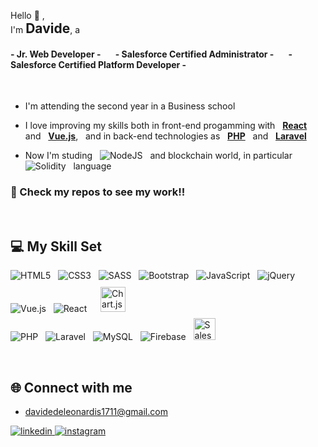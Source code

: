 Hello 👋 ,<br>
I'm <strong style="font-size: 1.5em">Davide</strong>, a

#### - Jr. Web Developer - &nbsp;&nbsp;&nbsp;&nbsp;&nbsp; - Salesforce Certified Administrator - &nbsp;&nbsp;&nbsp;&nbsp;&nbsp; - Salesforce Certified Platform Developer -
<br>

- I'm attending the second year in a Business school

- I love improving my skills both in front-end progamming with &nbsp; <u><strong>React</strong></u> &nbsp; and &nbsp; <u><strong>Vue.js</strong></u>, &nbsp; and in back-end technologies as &nbsp; <u><strong>PHP</strong></u> &nbsp; and &nbsp; <u><strong>Laravel</strong></u>
  

- Now I'm studing &nbsp; ![NodeJS](https://img.shields.io/badge/node.js-6DA55F?style=for-the-badge&logo=node.js&logoColor=white) &nbsp; and blockchain world, in particular &nbsp; ![Solidity](https://img.shields.io/badge/Solidity-%23363636.svg?style=for-the-badge&logo=solidity&logoColor=white) &nbsp; language

### 🚀 Check my repos to see my work!!

<br>  

## 💻 My Skill Set  

![HTML5](https://img.shields.io/badge/html5-%23E34F26.svg?style=for-the-badge&logo=html5&logoColor=white) &nbsp;
![CSS3](https://img.shields.io/badge/css3-%231572B6.svg?style=for-the-badge&logo=css3&logoColor=white) &nbsp;
![SASS](https://img.shields.io/badge/SASS-hotpink.svg?style=for-the-badge&logo=SASS&logoColor=white) &nbsp;
![Bootstrap](https://img.shields.io/badge/bootstrap-%23563D7C.svg?style=for-the-badge&logo=bootstrap&logoColor=white) &nbsp;
![JavaScript](https://img.shields.io/badge/javascript-%23323330.svg?style=for-the-badge&logo=javascript&logoColor=%23F7DF1E) &nbsp;
![jQuery](https://img.shields.io/badge/jquery-%230769AD.svg?style=for-the-badge&logo=jquery&logoColor=white) &nbsp;
![Vue.js](https://img.shields.io/badge/vuejs-%2335495e.svg?style=for-the-badge&logo=vuedotjs&logoColor=%234FC08D) &nbsp;
![React](https://img.shields.io/badge/react-%2320232a.svg?style=for-the-badge&logo=react&logoColor=%2361DAFB) &nbsp;
<img style="margin: 10px" src="https://profilinator.rishav.dev/skills-assets/logo-title.svg" alt="Chart.js" height="40" /> <br>
![PHP](https://img.shields.io/badge/php-%23777BB4.svg?style=for-the-badge&logo=php&logoColor=white) &nbsp;
![Laravel](https://img.shields.io/badge/laravel-%23FF2D20.svg?style=for-the-badge&logo=laravel&logoColor=white) &nbsp;
![MySQL](https://img.shields.io/badge/mysql-%2300f.svg?style=for-the-badge&logo=mysql&logoColor=white) &nbsp;
![Firebase](https://img.shields.io/badge/firebase-%23039BE5.svg?style=for-the-badge&logo=firebase) &nbsp;
<img src="https://profilinator.rishav.dev/skills-assets/salesforce.png" alt="Salesforce" height="35" /> 

<br>

## 🌐 Connect with me  

- davidedeleonardis1711@gmail.com
<a href="https://linkedin.com/in/davide-de-leonardis" target="_blank">
<img src=https://img.shields.io/badge/linkedin-%231E77B5.svg?&style=for-the-badge&logo=linkedin&logoColor=white alt=linkedin style="margin-bottom: 5px;" />
</a>
<a href="https://instagram.com/davidedeleoanrdis_" target="_blank">
<img src=https://img.shields.io/badge/instagram-%23000000.svg?&style=for-the-badge&logo=instagram&logoColor=white alt=instagram style="margin-bottom: 5px;" />
</a>
